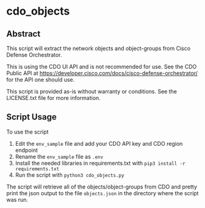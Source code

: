 # cdo_objects

## Abstract
This script will extract the network objects and object-groups from Cisco Defense Orchestrator.

This is using the CDO UI API and is not recommended for use. See the CDO Public API at https://developer.cisco.com/docs/cisco-defense-orchestrator/ for the API one should use. 

This script is provided as-is without warranty or conditions. See the LICENSE.txt file for more information.

## Script Usage
To use the script
1. Edit the `env_sample` file and add your CDO API key and CDO region endpoint
2. Rename the `env_sample` file as `.env`
3. Install the needed libraries in requirements.txt with
   `pip3 install -r requirements.txt`
4. Run the script with
   `python3 cdo_objects.py`

The script will retrieve all of the objects/object-groups from CDO and pretty print the json output to the file `objects.json` in the directory where the script was run. 

